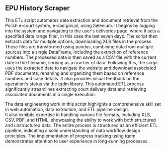 ## EPU History Scraper

This ETL script automates data extraction and document retrieval from the Polish e-court system, e-sad.gov.pl, using Selenium. It begins by logging into the system and navigating to the user's deliveries page, where it sets a specified date range filter, in this case the last seven days. The script then extracts data for multiple options, downloading XLS files in the process. These files are transformed using pandas, combining data from multiple sources into a single DataFrame, including the extraction of reference numbers. The processed data is then saved as a CSV file with the current date in the filename, serving as a raw tier of data. Following this, the script uses the extracted data to navigate the website and download associated PDF documents, renaming and organizing them based on reference numbers and case details. It also provides visual feedback on the operation's status via the tqdm library. This automated ETL process significantly streamlines extracting court delivery data and retrieving associated documents in a single execution.

The data engineering work in this script highlights a comprehensive skill set in web automation, data extraction, and ETL pipeline design.<br>
It also exhibits expertise in handling various file formats, including XLS, CSV, PDF, and HTML, showcasing the ability to work with both structured and unstructured data. The entire process is structured as an efficient ETL pipeline, indicating a solid understanding of data workflow design principles. The implementation of progress tracking using tqdm demonstrates attention to user experience in long-running processes.
